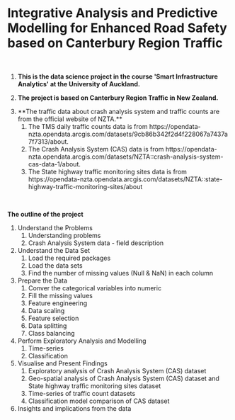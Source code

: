 
# Integrative Analysis and Predictive Modelling for Enhanced Road Safety based on Canterbury Region Traffic

<br>

<ol>

**<li>This is the data science project in the course 'Smart Infrastructure Analytics' at the University of Auckland.</li>**

**<li>The project is based on Canterbury Region Traffic in New Zealand.</li>**

<li> **The traffic data about crash analysis system and traffic counts are from the official website of NZTA.**
    <ol>
      <li>The TMS daily traffic counts data is from https://opendata-nzta.opendata.arcgis.com/datasets/9cb86b342f2d4f228067a7437a7f7313/about.</li>
      <li>The Crash Analysis System (CAS) data is from https://opendata-nzta.opendata.arcgis.com/datasets/NZTA::crash-analysis-system-cas-data-1/about.</li>
      <li>The State highway traffic monitoring sites data is from https://opendata-nzta.opendata.arcgis.com/datasets/NZTA::state-highway-traffic-monitoring-sites/about</li>
    </ol>
</li>

</ol>

<br>

**The outline of the project**
<ol>

  <li>Understand the Problems
    <ol>
      <li>Understanding problems</li>
      <li>Crash Analysis System data - field description</li>
    </ol>
  </li>

  <li>Understand the Data Set
    <ol>
      <li>Load the required packages</li>
      <li>Load the data sets</li>
      <li>Find the number of missing values (Null & NaN) in each column</li>
    </ol>
  </li>

  <li>Prepare the Data
    <ol>
      <li>Conver the categorical variables into numeric</li>
      <li>Fill the missing values</li>
      <li>Feature engineering</li>
      <li>Data scaling</li>
      <li>Feature selection</li>
      <li>Data splitting</li>
      <li>Class balancing</li>
    </ol>
  </li>

  <li>Perform Exploratory Analysis and Modelling
    <ol>
      <li>Time-series</li>
      <li>Classification</li>
    </ol>
  </li>

  <li>Visualise and Present Findings
    <ol>
      <li>Exploratory analysis of Crash Analysis System (CAS) dataset</li>
      <li>Geo-spatial analysis of Crash Analysis System (CAS) dataset and State highway traffic monitoring sites dataset</li>
      <li>Time-series of traffic count datasets</li>
      <li>Classification model comparison of CAS dataset</li>
    </ol>
  </li>

  <li>Insights and implications from the data</li>

</ol>
